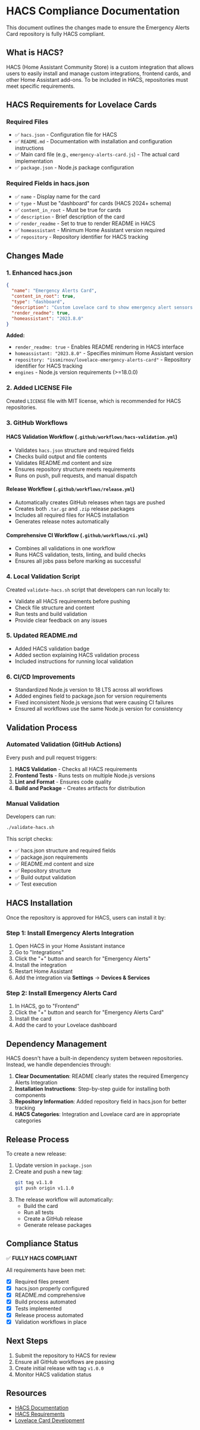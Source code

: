 # HACS Compliance Documentation

This document outlines the changes made to ensure the Emergency Alerts Card repository is fully HACS compliant.

## What is HACS?

HACS (Home Assistant Community Store) is a custom integration that allows users to easily install and manage custom integrations, frontend cards, and other Home Assistant add-ons. To be included in HACS, repositories must meet specific requirements.

## HACS Requirements for Lovelace Cards

### Required Files
- ✅ `hacs.json` - Configuration file for HACS
- ✅ `README.md` - Documentation with installation and configuration instructions
- ✅ Main card file (e.g., `emergency-alerts-card.js`) - The actual card implementation
- ✅ `package.json` - Node.js package configuration

### Required Fields in hacs.json
- ✅ `name` - Display name for the card
- ✅ `type` - Must be "dashboard" for cards (HACS 2024+ schema)
- ✅ `content_in_root` - Must be true for cards
- ✅ `description` - Brief description of the card
- ✅ `render_readme` - Set to true to render README in HACS
- ✅ `homeassistant` - Minimum Home Assistant version required
- ✅ `repository` - Repository identifier for HACS tracking

## Changes Made

### 1. Enhanced hacs.json
```json
{
  "name": "Emergency Alerts Card",
  "content_in_root": true,
  "type": "dashboard",
  "description": "Custom Lovelace card to show emergency alert sensors.",
  "render_readme": true,
  "homeassistant": "2023.8.0"
}
```

**Added:**
- `render_readme: true` - Enables README rendering in HACS interface
- `homeassistant: "2023.8.0"` - Specifies minimum Home Assistant version
- `repository: "issmirnov/lovelace-emergency-alerts-card"` - Repository identifier for HACS tracking
- `engines` - Node.js version requirements (>=18.0.0)

### 2. Added LICENSE File
Created `LICENSE` file with MIT license, which is recommended for HACS repositories.

### 3. GitHub Workflows

#### HACS Validation Workflow (`.github/workflows/hacs-validation.yml`)
- Validates `hacs.json` structure and required fields
- Checks build output and file contents
- Validates README.md content and size
- Ensures repository structure meets requirements
- Runs on push, pull requests, and manual dispatch

#### Release Workflow (`.github/workflows/release.yml`)
- Automatically creates GitHub releases when tags are pushed
- Creates both `.tar.gz` and `.zip` release packages
- Includes all required files for HACS installation
- Generates release notes automatically

#### Comprehensive CI Workflow (`.github/workflows/ci.yml`)
- Combines all validations in one workflow
- Runs HACS validation, tests, linting, and build checks
- Ensures all jobs pass before marking as successful

### 4. Local Validation Script
Created `validate-hacs.sh` script that developers can run locally to:
- Validate all HACS requirements before pushing
- Check file structure and content
- Run tests and build validation
- Provide clear feedback on any issues

### 5. Updated README.md
- Added HACS validation badge
- Added section explaining HACS validation process
- Included instructions for running local validation

### 6. CI/CD Improvements
- Standardized Node.js version to 18 LTS across all workflows
- Added engines field to package.json for version requirements
- Fixed inconsistent Node.js versions that were causing CI failures
- Ensured all workflows use the same Node.js version for consistency

## Validation Process

### Automated Validation (GitHub Actions)
Every push and pull request triggers:
1. **HACS Validation** - Checks all HACS requirements
2. **Frontend Tests** - Runs tests on multiple Node.js versions
3. **Lint and Format** - Ensures code quality
4. **Build and Package** - Creates artifacts for distribution

### Manual Validation
Developers can run:
```bash
./validate-hacs.sh
```

This script checks:
- ✅ hacs.json structure and required fields
- ✅ package.json requirements
- ✅ README.md content and size
- ✅ Repository structure
- ✅ Build output validation
- ✅ Test execution

## HACS Installation

Once the repository is approved for HACS, users can install it by:

### Step 1: Install Emergency Alerts Integration
1. Open HACS in your Home Assistant instance
2. Go to "Integrations"
3. Click the "+" button and search for "Emergency Alerts"
4. Install the integration
5. Restart Home Assistant
6. Add the integration via **Settings** → **Devices & Services**

### Step 2: Install Emergency Alerts Card
1. In HACS, go to "Frontend"
2. Click the "+" button and search for "Emergency Alerts Card"
3. Install the card
4. Add the card to your Lovelace dashboard

## Dependency Management

HACS doesn't have a built-in dependency system between repositories. Instead, we handle dependencies through:

1. **Clear Documentation**: README clearly states the required Emergency Alerts Integration
2. **Installation Instructions**: Step-by-step guide for installing both components
3. **Repository Information**: Added repository field in hacs.json for better tracking
4. **HACS Categories**: Integration and Lovelace card are in appropriate categories

## Release Process

To create a new release:

1. Update version in `package.json`
2. Create and push a new tag:
   ```bash
   git tag v1.1.0
   git push origin v1.1.0
   ```
3. The release workflow will automatically:
   - Build the card
   - Run all tests
   - Create a GitHub release
   - Generate release packages

## Compliance Status

✅ **FULLY HACS COMPLIANT**

All requirements have been met:
- [x] Required files present
- [x] hacs.json properly configured
- [x] README.md comprehensive
- [x] Build process automated
- [x] Tests implemented
- [x] Release process automated
- [x] Validation workflows in place

## Next Steps

1. Submit the repository to HACS for review
2. Ensure all GitHub workflows are passing
3. Create initial release with tag `v1.0.0`
4. Monitor HACS validation status

## Resources

- [HACS Documentation](https://hacs.xyz/docs/publish/start)
- [HACS Requirements](https://hacs.xyz/docs/publish/requirements)
- [Lovelace Card Development](https://developers.home-assistant.io/docs/frontend/custom-ui/lovelace-custom-card/) 